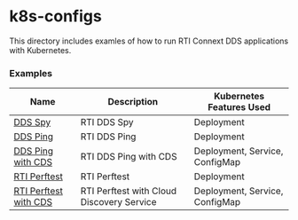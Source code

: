 # k8s-configs
This directory includes examles of how to run RTI Connext DDS applications with Kubernetes. 

### Examples

|Name | Description | Kubernetes Features Used |
------------- | ------------- | ------------  |
|[DDS Spy](ddsspy/) | RTI DDS Spy | Deployment  |
|[DDS Ping](ddsping/) | RTI DDS Ping | Deployment  |
|[DDS Ping with CDS](ddsping_cds/) | RTI DDS Ping with CDS | Deployment, Service, ConfigMap |
|[RTI Perftest](perftest/) | RTI Perftest | Deployment|
|[RTI Perftest with CDS](perftest_cds/) | RTI Perftest with Cloud Discovery Service | Deployment, Service, ConfigMap | 
